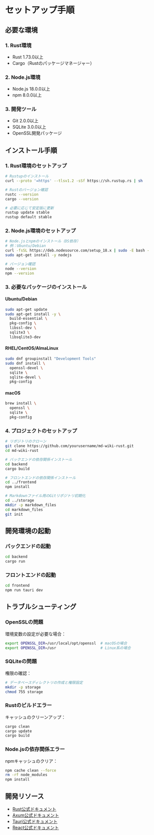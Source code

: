 # セットアップ手順

## 必要な環境

### 1. Rust環境
- Rust 1.73.0以上
- Cargo（Rustのパッケージマネージャー）

### 2. Node.js環境
- Node.js 18.0.0以上
- npm 8.0.0以上

### 3. 開発ツール
- Git 2.0.0以上
- SQLite 3.0.0以上
- OpenSSL開発パッケージ

## インストール手順

### 1. Rust環境のセットアップ

```bash
# Rustupのインストール
curl --proto '=https' --tlsv1.2 -sSf https://sh.rustup.rs | sh

# Rustのバージョン確認
rustc --version
cargo --version

# 必要に応じて安定版に更新
rustup update stable
rustup default stable
```

### 2. Node.js環境のセットアップ

```bash
# Node.jsとnpmのインストール（OS依存）
# 例：Ubuntu/Debian
curl -fsSL https://deb.nodesource.com/setup_18.x | sudo -E bash -
sudo apt-get install -y nodejs

# バージョン確認
node --version
npm --version
```

### 3. 必要なパッケージのインストール

#### Ubuntu/Debian
```bash
sudo apt-get update
sudo apt-get install -y \
  build-essential \
  pkg-config \
  libssl-dev \
  sqlite3 \
  libsqlite3-dev
```

#### RHEL/CentOS/AlmaLinux
```bash
sudo dnf groupinstall "Development Tools"
sudo dnf install \
  openssl-devel \
  sqlite \
  sqlite-devel \
  pkg-config
```

#### macOS
```bash
brew install \
  openssl \
  sqlite \
  pkg-config
```

### 4. プロジェクトのセットアップ

```bash
# リポジトリのクローン
git clone https://github.com/yourusername/md-wiki-rust.git
cd md-wiki-rust

# バックエンドの依存関係インストール
cd backend
cargo build

# フロントエンドの依存関係インストール
cd ../frontend
npm install

# Markdownファイル用のGitリポジトリ初期化
cd ../storage
mkdir -p markdown_files
cd markdown_files
git init
```

## 開発環境の起動

### バックエンドの起動

```bash
cd backend
cargo run
```

### フロントエンドの起動

```bash
cd frontend
npm run tauri dev
```

## トラブルシューティング

### OpenSSLの問題

環境変数の設定が必要な場合：

```bash
export OPENSSL_DIR=/usr/local/opt/openssl  # macOSの場合
export OPENSSL_DIR=/usr                    # Linux系の場合
```

### SQLiteの問題

権限の確認：

```bash
# データベースディレクトリの作成と権限設定
mkdir -p storage
chmod 755 storage
```

### Rustのビルドエラー

キャッシュのクリーンアップ：

```bash
cargo clean
cargo update
cargo build
```

### Node.jsの依存関係エラー

npmキャッシュのクリア：

```bash
npm cache clean --force
rm -rf node_modules
npm install
```

## 開発リソース

- [Rust公式ドキュメント](https://www.rust-lang.org/ja/learn)
- [Axum公式ドキュメント](https://docs.rs/axum)
- [Tauri公式ドキュメント](https://tauri.app/v1/guides)
- [React公式ドキュメント](https://reactjs.org/docs/getting-started.html) 